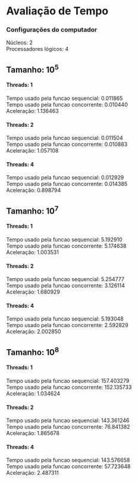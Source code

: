 # Avaliação de Tempo
### Configurações do computador
Núcleos: 2  
Processadores lógicos: 4  

## Tamanho: 10<sup>5</sup>
#### Threads: 1
Tempo usado pela funcao sequencial: 0.011865  
Tempo usado pela funcao concorrente: 0.010440  
Aceleração: 1.136463  

#### Threads: 2
Tempo usado pela funcao sequencial: 0.011504  
Tempo usado pela funcao concorrente: 0.010883  
Aceleração: 1.057108  

#### Threads: 4
Tempo usado pela funcao sequencial: 0.012929  
Tempo usado pela funcao concorrente: 0.014385  
Aceleração: 0.898794  

## Tamanho: 10<sup>7</sup>
#### Threads: 1
Tempo usado pela funcao sequencial: 5.192910  
Tempo usado pela funcao concorrente: 5.174638  
Aceleração: 1.003531  

#### Threads: 2
Tempo usado pela funcao sequencial: 5.254777  
Tempo usado pela funcao concorrente: 3.126114  
Aceleração: 1.680929  

#### Threads: 4
Tempo usado pela funcao sequencial: 5.193048  
Tempo usado pela funcao concorrente: 2.592829  
Aceleração: 2.002850  

## Tamanho: 10<sup>8</sup>
#### Threads: 1
Tempo usado pela funcao sequencial: 157.403279  
Tempo usado pela funcao concorrente: 152.135733  
Aceleração: 1.034624    

#### Threads: 2
Tempo usado pela funcao sequencial: 143.361246  
Tempo usado pela funcao concorrente: 76.841382  
Aceleração: 1.865678  

#### Threads: 4
Tempo usado pela funcao sequencial: 143.576658  
Tempo usado pela funcao concorrente: 57.723648  
Aceleração: 2.487311  
